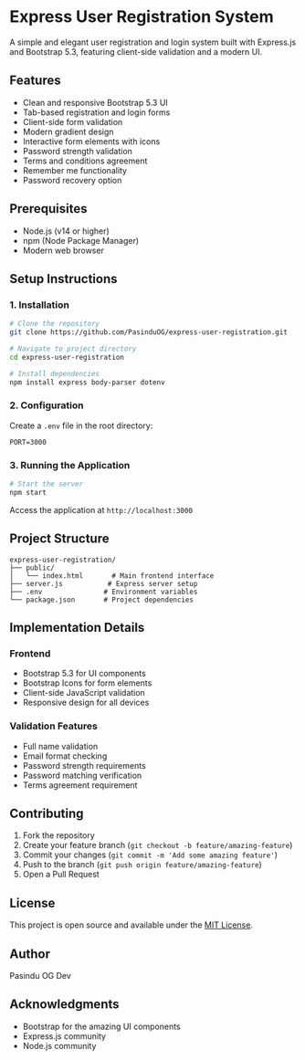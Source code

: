 # Express User Registration System

A simple and elegant user registration and login system built with Express.js and Bootstrap 5.3, featuring client-side validation and a modern UI.

## Features

- Clean and responsive Bootstrap 5.3 UI
- Tab-based registration and login forms
- Client-side form validation
- Modern gradient design
- Interactive form elements with icons
- Password strength validation
- Terms and conditions agreement
- Remember me functionality
- Password recovery option

## Prerequisites

- Node.js (v14 or higher)
- npm (Node Package Manager)
- Modern web browser

## Setup Instructions

### 1. Installation

```bash
# Clone the repository
git clone https://github.com/PasinduOG/express-user-registration.git

# Navigate to project directory
cd express-user-registration

# Install dependencies
npm install express body-parser dotenv
```

### 2. Configuration

Create a `.env` file in the root directory:

```env
PORT=3000
```

### 3. Running the Application

```bash
# Start the server
npm start
```

Access the application at `http://localhost:3000`

## Project Structure

```
express-user-registration/
├── public/
│   └── index.html       # Main frontend interface
├── server.js           # Express server setup
├── .env               # Environment variables
└── package.json       # Project dependencies
```

## Implementation Details

### Frontend
- Bootstrap 5.3 for UI components
- Bootstrap Icons for form elements
- Client-side JavaScript validation
- Responsive design for all devices

### Validation Features
- Full name validation
- Email format checking
- Password strength requirements
- Password matching verification
- Terms agreement requirement

## Contributing

1. Fork the repository
2. Create your feature branch (`git checkout -b feature/amazing-feature`)
3. Commit your changes (`git commit -m 'Add some amazing feature'`)
4. Push to the branch (`git push origin feature/amazing-feature`)
5. Open a Pull Request

## License

This project is open source and available under the [MIT License](LICENSE).

## Author

Pasindu OG Dev

## Acknowledgments

- Bootstrap for the amazing UI components
- Express.js community
- Node.js community

